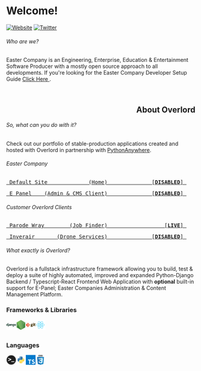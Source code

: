 <br/>

# Welcome!


[![Website](https://img.shields.io/badge/Easter%20Company-website-orange)](https://www.easter.company)
[![Twitter](https://img.shields.io/twitter/follow/eastercompany?label=Easter%20Company&style=social)](https://twitter.com/eastercompany)


###### Who are we?
Easter Company is an Engineering, Enterprise, Education & Entertainment Software Producer with a mostly open source approach to all developments. If you're looking for the Easter Company Developer Setup Guide <a href="https://github.com/EasterCompany/.github/blob/35d95263837a60307f4b7f79c9fe23c07a3ec290/Developer%20Environment%20Setup.md"> Click Here </a>.

<br/>

<h2 align="right"> About Overlord </h2>

###### So, what can you do with it?
Check out our portfolio of stable-production applications created and hosted with Overlord in partnership with <a href="https://www.pythonanywhere.com/">PythonAnywhere</a>.

###### Easter Company
<pre><a href="https://www.easter.company"> Default Site             (Home)              [<b>DISABLED</b>] </a>      <a>    [<b>GIT</b>]   </a><a>    [<b>DEV</b>]    </a></pre>

<pre><a href="https://eastercompany.eu.pythonanywhere.com"> E Panel    (Admin & CMS Client)              [<b>DISABLED</b>] </a>      <a>    [<b>GIT</b>]   </a><a>    [<b>DEV</b>]    </a></pre>
                                     
###### Customer Overlord Clients
<pre><a href="https://www.pardoewray.com"> Parode Wray        (Job Finder)                  [<b>LIVE</b>] </a>      <a>    [<b>GIT</b>]   </a><a>    [<b>DEV</b>]    </a></pre>
<pre><a href="https://www.inverair.co.uk"> Inverair       (Drone Services)              [<b>DISABLED</b>] </a>      <a>    [<b>GIT</b>]   </a><a>    [<b>DEV</b>]    </a></pre>

###### What exactly is Overlord?
Overlord is a fullstack infrastructure framework allowing you to build, test & deploy a suite of highly automated, improved and expanded Python-Django Backend / Typescript-React Frontend Web Application with **optional** built-in support for E-Panel; Easter Companies Administration & Content Management Platform. 

### Frameworks & Libraries

<img align="left" alt="Django" width="26px" src="https://raw.githubusercontent.com/github/explore/80688e429a7d4ef2fca1e82350fe8e3517d3494d/topics/django/django.png" />
<img align="left" alt="Node.js" width="26px" src="https://raw.githubusercontent.com/github/explore/80688e429a7d4ef2fca1e82350fe8e3517d3494d/topics/nodejs/nodejs.png" />
<img align="left" alt="Git" width="26px" src="https://raw.githubusercontent.com/github/explore/78df643247d429f6cc873026c0622819ad797942/topics/git/git.png" />
<img align="left" alt="React" width="26px" src="https://raw.githubusercontent.com/github/explore/80688e429a7d4ef2fca1e82350fe8e3517d3494d/topics/react/react.png" />

<br/>
<br/>

### Languages

<img align="left" alt="Terminal" width="26px" src="https://raw.githubusercontent.com/github/explore/80688e429a7d4ef2fca1e82350fe8e3517d3494d/topics/terminal/terminal.png" />
<img align="left" alt="Python" width="26px" src="https://raw.githubusercontent.com/github/explore/80688e429a7d4ef2fca1e82350fe8e3517d3494d/topics/python/python.png" />
<img align="left" alt="TypeScript" width="26px" src="https://raw.githubusercontent.com/github/explore/80688e429a7d4ef2fca1e82350fe8e3517d3494d/topics/typescript/typescript.png" />
<img align="left" alt="CSS3" width="26px" src="https://raw.githubusercontent.com/github/explore/80688e429a7d4ef2fca1e82350fe8e3517d3494d/topics/css/css.png" />


<br/>
<br/>
<br/>
